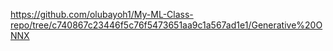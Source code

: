 https://github.com/olubayoh1/My-ML-Class-repo/tree/c740867c23446f5c76f5473651aa9c1a567ad1e1/Generative%20ONNX
